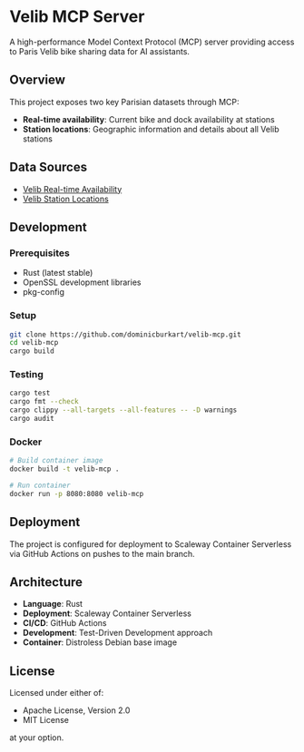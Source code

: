 # Velib MCP Server

A high-performance Model Context Protocol (MCP) server providing access to Paris Velib bike sharing data for AI assistants.

## Overview

This project exposes two key Parisian datasets through MCP:
- **Real-time availability**: Current bike and dock availability at stations
- **Station locations**: Geographic information and details about all Velib stations

## Data Sources

- [Velib Real-time Availability](https://opendata.paris.fr/explore/dataset/velib-disponibilite-en-temps-reel/)
- [Velib Station Locations](https://opendata.paris.fr/explore/dataset/velib-emplacement-des-stations/)

## Development

### Prerequisites

- Rust (latest stable)
- OpenSSL development libraries
- pkg-config

### Setup

```bash
git clone https://github.com/dominicburkart/velib-mcp.git
cd velib-mcp
cargo build
```

### Testing

```bash
cargo test
cargo fmt --check
cargo clippy --all-targets --all-features -- -D warnings
cargo audit
```

### Docker

```bash
# Build container image
docker build -t velib-mcp .

# Run container
docker run -p 8080:8080 velib-mcp
```

## Deployment

The project is configured for deployment to Scaleway Container Serverless via GitHub Actions on pushes to the main branch.

## Architecture

- **Language**: Rust
- **Deployment**: Scaleway Container Serverless  
- **CI/CD**: GitHub Actions
- **Development**: Test-Driven Development approach
- **Container**: Distroless Debian base image

## License

Licensed under either of:
- Apache License, Version 2.0
- MIT License

at your option.